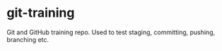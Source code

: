 # git-training
Git and GitHub training repo. Used to test staging, committing, pushing, branching etc.

